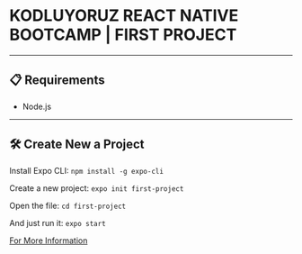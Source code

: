 # KODLUYORUZ REACT NATIVE BOOTCAMP | FIRST PROJECT

---

## 📋 Requirements

- Node.js

---

## 🛠️ Create New a Project

Install Expo CLI:
`npm install -g expo-cli`

Create a new project:
`expo init first-project`

Open the file:
`cd first-project`

And just run it:
`expo start`

[For More Information](https://reactnative.dev/docs/environment-setup)
